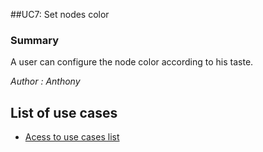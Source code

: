 ##UC7: Set nodes color
### Summary
A user can configure the node color according to his taste.

*Author : Anthony*
## List of use cases
* [Acess to use cases list][L]

[L]:../UserCase.md
